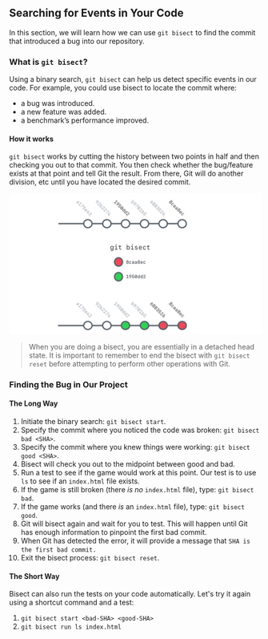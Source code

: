 ## Searching for Events in Your Code

In this section, we will learn how we can use `git bisect` to find the commit that introduced a bug into our repository.

### What is `git bisect`?

Using a binary search, `git bisect` can help us detect specific events in our code. For example, you could use bisect to locate the commit where:

- a bug was introduced.
- a new feature was added.
- a benchmark’s performance improved.

#### How it works

`git bisect` works by cutting the history between two points in half and then checking you out to that commit. You then check whether the bug/feature exists at that point and tell Git the result. From there, Git will do another division, etc until you have located the desired commit.

![Git Bisect](img/git-bisect.png)

> When you are doing a bisect, you are essentially in a detached head state. It is important to remember to end the bisect with `git bisect reset` before attempting to perform other operations with Git.

### Finding the Bug in Our Project

#### The Long Way

1. Initiate the binary search: `git bisect start`.
1. Specify the commit where you noticed the code was broken: `git bisect bad <SHA>`.
1. Specify the commit where you knew things were working: `git bisect good <SHA>`.
1. Bisect will check you out to the midpoint between good and bad.
1. Run a test to see if the game would work at this point. Our test is to use `ls` to see if an `index.html` file exists.
1. If the game is still broken (there *is no* `index.html` file), type: `git bisect bad`.
1. If the game works (and there *is* an `index.html` file), type: `git bisect good`.
1. Git will bisect again and wait for you to test. This will happen until Git has enough information to pinpoint the first bad commit.
1. When Git has detected the error, it will provide a message that `SHA is the first bad commit.`
1. Exit the bisect process: `git bisect reset`.

#### The Short Way

Bisect can also run the tests on your code automatically. Let's try it again using a shortcut command and a test:

1. `git bisect start <bad-SHA> <good-SHA>`
1. `git bisect run ls index.html`

